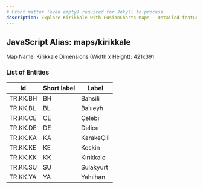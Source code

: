 ```yaml
---
# Front matter (even empty) required for Jekyll to process
description: Explore Kirikkale with FusionCharts Maps – Detailed features for seamless integration. Try now & enhance your data visualization today! 
---
```


## JavaScript Alias: maps/kirikkale

Map Name: Kirikkale
Dimensions (Width x Height): 421x391





### List of Entities

 Id | Short label | Label
---|---|---
TR.KK.BH|BH|Bahsili
TR.KK.BL|BL|Balııeyh
TR.KK.CE|CE|Çelebi
TR.KK.DE|DE|Delice
TR.KK.KA|KA|KarakeÇili
TR.KK.KE|KE|Keskin
TR.KK.KK|KK|Kırıkkale
TR.KK.SU|SU|Sulakyurt
TR.KK.YA|YA|Yahıihan